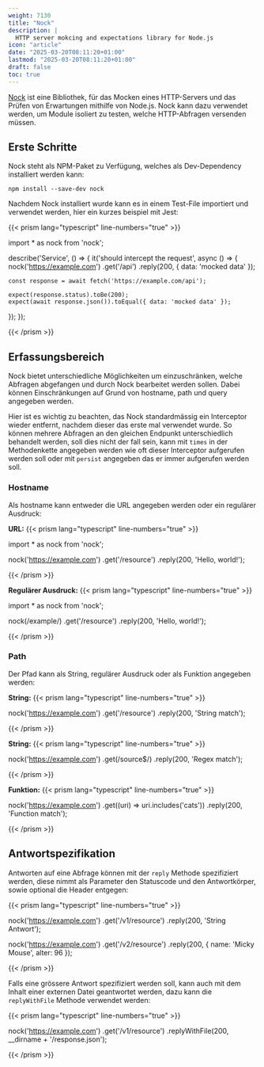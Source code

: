 ```yaml
---
weight: 7130
title: "Nock"
description: |
  HTTP server mokcing and expectations library for Node.js
icon: "article"
date: "2025-03-20T08:11:20+01:00"
lastmod: "2025-03-20T08:11:20+01:00"
draft: false
toc: true
---
```


[Nock][nock] ist eine Bibliothek, für das Mocken eines HTTP-Servers und das
Prüfen von Erwartungen mithilfe von Node.js. Nock kann dazu verwendet werden,
um Module isoliert zu testen, welche HTTP-Abfragen versenden müssen.

## Erste Schritte

Nock steht als NPM-Paket zu Verfügung, welches als Dev-Dependency installiert
werden kann:

`npm install --save-dev nock`

Nachdem Nock installiert wurde kann es in einem Test-File importiert und
verwendet werden, hier ein kurzes beispiel mit Jest:

{{< prism lang="typescript" line-numbers="true" >}}

import * as nock from 'nock';

describe('Service', () => {
  it('should intercept the request', async () => {
    nock('https://example.com')
      .get('/api')
      .reply(200, { data: 'mocked data' });

    const response = await fetch('https://example.com/api');

    expect(response.status).toBe(200);
    expect(await response.json()).toEqual({ data: 'mocked data' });
  });
});

{{< /prism >}}

## Erfassungsbereich

Nock bietet unterschiedliche Möglichkeiten um einzuschränken, welche Abfragen
abgefangen und durch Nock bearbeitet werden sollen. Dabei können Einschränkungen
auf Grund von hostname, path und query angegeben werden.

Hier ist es wichtig zu beachten, das Nock standardmässig ein Interceptor wieder
entfernt, nachdem dieser das erste mal verwendet wurde. So können mehrere
Abfragen an den gleichen Endpunkt unterschiedlich behandelt werden, soll dies
nicht der fall sein, kann mit `times` in der Methodenkette angegeben werden
wie oft dieser Interceptor aufgerufen werden soll oder mit `persist` angegeben
das er immer aufgerufen werden soll.

### Hostname

Als hostname kann entweder die URL angegeben werden oder ein regulärer Ausdruck:

**URL:**
{{< prism lang="typescript" line-numbers="true" >}}

import * as nock from 'nock';

nock('https://example.com')
  .get('/resource')
  .reply(200, 'Hello, world!');

{{< /prism >}}

**Regulärer Ausdruck:**
{{< prism lang="typescript" line-numbers="true" >}}

import * as nock from 'nock';

nock(/example/)
  .get('/resource')
  .reply(200, 'Hello, world!');

{{< /prism >}}

### Path

Der Pfad kann als String, regulärer Ausdruck oder als Funktion angegeben werden:

**String:**
{{< prism lang="typescript" line-numbers="true" >}}

nock('https://example.com')
  .get('/resource')
  .reply(200, 'String match');

{{< /prism >}}

**String:**
{{< prism lang="typescript" line-numbers="true" >}}

nock('https://example.com')
  .get(/source$/)
  .reply(200, 'Regex match');

{{< /prism >}}

**Funktion:**
{{< prism lang="typescript" line-numbers="true" >}}

nock('https://example.com')
  .get((uri) => uri.includes('cats'))
  .reply(200, 'Function match');

{{< /prism >}}

## Antwortspezifikation

Antworten auf eine Abfrage können mit der `reply` Methode spezifiziert werden,
diese nimmt als Parameter den Statuscode und den Antwortkörper, sowie optional
die Header entgegen:

{{< prism lang="typescript" line-numbers="true" >}}

nock('https://example.com')
  .get('/v1/resource')
  .reply(200, 'String Antwort');

nock('https://example.com')
  .get('/v2/resource')
  .reply(200, {
    name: 'Micky Mouse',
    alter: 96
  });

{{< /prism >}}

Falls eine grössere Antwort spezifiziert werden soll, kann auch mit dem Inhalt
einer externen Datei geantwortet werden, dazu kann die `replyWithFile` Methode
verwendet werden:

{{< prism lang="typescript" line-numbers="true" >}}

nock('https://example.com')
  .get('/v1/resource')
  .replyWithFile(200, __dirname + '/response.json');

{{< /prism >}}

[nock]: https://github.com/nock/nock

